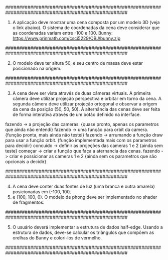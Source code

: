 
####################################################################################################

1) A aplicação deve mostrar uma cena composta por um modelo 3D (veja o link abaixo). O sistema
de coordenadas da cena deve considerar que as coordenadas variam entre -100 e 100.
Bunny: https://www.prinmath.com/csci5229/OBJ/bunny.zip

####################################################################################################

2) O modelo deve ter altura 50, e seu centro de massa deve estar posicionado na origem.

####################################################################################################

3) A cena deve ser vista através de duas câmeras virtuais. A primeira câmera deve utilizar projeção
perspectiva e orbitar em torno da cena. A segunda câmera deve utilizar projeção ortogonal e
observar a origem da cena da posição (50, 50, 50). A alternância das cenas deve ser feita de forma
interativa através de um botão definido na interface.

fazendo -> a projeção das cameras. {quase pronto, apenas os parametros que ainda não entendi}
fazendo -> uma função para orbit da camera. {função pronta, mais ainda não testei}
fazendo -> arrumando a função draw para usar a função orbit. {função implementada mais com os parametros para decidir}
concuido -> definir as projeções das cameras 1 e 2 {ainda sem teste}
começar -> criar a função que faça a aternancia das cenas.
fazendo -> criar e possicionar as cameras 1 e 2 {ainda sem os parametros que são opcionais a decidir}

####################################################################################################

4) A cena deve conter duas fontes de luz (uma branca e outra amarela) posicionadas em (-100, 100,
0) e (100, 100, 0). O modelo de phong deve ser implementado no shader de fragmentos.

####################################################################################################

5) O usuário deverá implementar a estrutura de dados half-edge. Usando a estrutura de dados,
deve-se calcular os triângulos que compõem as orelhas do Bunny e colori-los de vermelho. 

#################################################################################################### 


